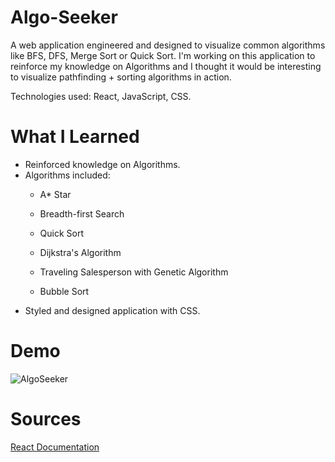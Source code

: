 # Algo-Seeker
<p>
A web application engineered and designed to visualize common algorithms like BFS, DFS, Merge Sort or Quick Sort. 
I'm working on this application to reinforce my knowledge on Algorithms and I thought it would be interesting to visualize pathfinding + sorting algorithms in action.   

Technologies used: React, JavaScript, CSS.
</p>

# What I Learned
<ul>
    <li>
    Reinforced knowledge on Algorithms.
    </li>
    <li>
    Algorithms included:
<p>  

- A* Star

- Breadth-first Search

- Quick Sort

- Dijkstra's Algorithm

- Traveling Salesperson with Genetic Algorithm

- Bubble Sort  
</p>
    </li>
    <li>
    Styled and designed application with CSS.
    </li>
</ul>

# Demo
![AlgoSeeker](https://media.giphy.com/media/YekW1tdl8rok1OSAIE/giphy.gif)

# Sources
<a href="https://reactjs.org/docs/getting-started.html"> React Documentation </a>
